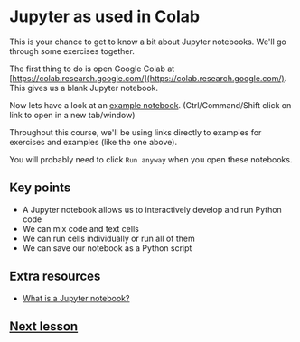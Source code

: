 # Jupyter as used in Colab

This is your chance to get to know a bit about Jupyter notebooks. We'll go through some exercises together.

The first thing to do is open Google Colab at [https://colab.research.google.com/](https://colab.research.google.com/). This gives us a blank Jupyter notebook. 

Now lets have a look at an [example notebook](http://colab.research.google.com/github/dfbr/pythonLessons/blob/main/Notebooks/jupyter.ipynb). (Ctrl/Command/Shift click on link to open in a new tab/window)

Throughout this course, we'll be using links directly to examples for exercises and examples (like the one above). 

You will probably need to click `Run anyway` when you open these notebooks.

## Key points

- A Jupyter notebook allows us to interactively develop and run Python code
- We can mix code and text cells
- We can run cells individually or run all of them
- We can save our notebook as a Python script

## Extra resources

- [What is a Jupyter notebook?](https://docs.jupyter.org/en/latest/#what-is-a-notebook)


## [Next lesson](keyConcepts.md)